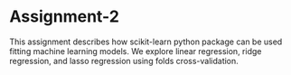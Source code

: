 # Assignment-2

This assignment describes how scikit-learn python package can be used fitting machine learning models. We explore linear regression, ridge regression, and lasso regression using folds cross-validation. 
